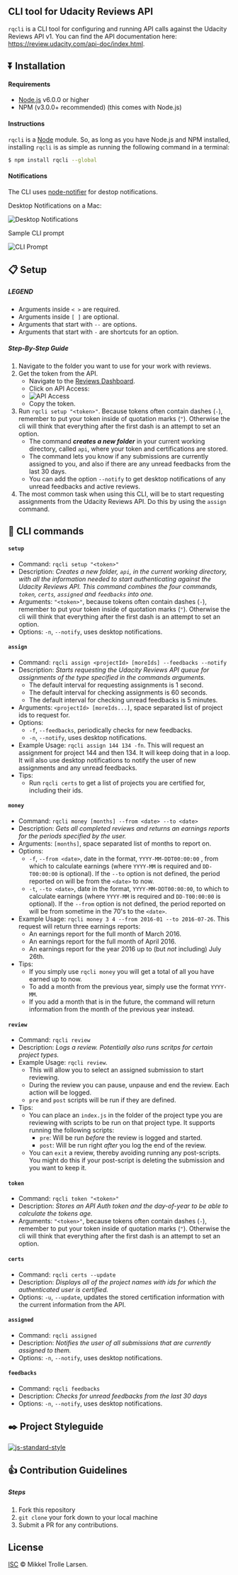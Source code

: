 ## CLI tool for Udacity Reviews API

`rqcli` is a CLI tool for configuring and running API calls against the Udacity Reviews API v1. You can find the API documentation here: https://review.udacity.com/api-doc/index.html.

## :arrow_double_down: Installation

#### Requirements
- [Node.js](https://nodejs.org/en/download/) v6.0.0 or higher
- NPM (v3.0.0+ recommended) (this comes with Node.js)

#### Instructions

`rqcli` is a [Node](https://nodejs.org/) module. So, as long as you have Node.js and NPM installed, installing `rqcli` is as simple as running the following command in a terminal:

```sh
$ npm install rqcli --global
```

#### Notifications

The CLI uses [node-notifier](https://www.npmjs.com/package/node-notifier) for destop notifications.

Desktop Notifications on a Mac:

![Desktop Notifications](README/ss_desktop_notification.png)

Sample CLI prompt

![CLI Prompt](README/ss_cli_prompt.png)

## :clipboard: Setup

##### LEGEND
- Arguments inside `< >` are required.
- Arguments inside `[ ]` are optional.
- Arguments that start with `--` are options.
- Arguments that start with `-` are shortcuts for an option.

##### Step-By-Step Guide
1. Navigate to the folder you want to use for your work with reviews.
1. Get the token from the API.
    - Navigate to the [Reviews Dashboard](https://review.udacity.com/#!/submissions/dashboard).
    - Click on API Access:
    - ![API Access](README/ss_api_access.png)
    - Copy the token.
1. Run `rqcli setup "<token>"`. Because tokens often contain dashes (`-`), remember to put your token inside of quotation marks (`"`). Otherwise the cli will think that everything after the first dash is an attempt to set an option.
    - The command **_creates a new folder_** in your current working directory, called `api`, where your token and certifications are stored.
    - The command lets you know if any submissions are currently assigned to you, and also if there are any unread feedbacks from the last 30 days.
    - You can add the option `--notify` to get desktop notifications of any unread feedbacks and active reviews.
1. The most common task when using this CLI, will be to start requesting assignments from the Udacity Reviews API. Do this by using the `assign` command.

## :nut_and_bolt: CLI commands

#### `setup`
- Command: `rqcli setup "<token>"`
- Description: _Creates a new folder, `api`, in the current working directory, with all the information needed to start authenticating against the Udacity Reviews API. This command combines the four commands, `token`, `certs`, `assigned` and `feedbacks` into one._
- Arguments: `"<token>"`, because tokens often contain dashes (`-`), remember to put your token inside of quotation marks (`"`). Otherwise the cli will think that everything after the first dash is an attempt to set an option.
- Options: `-n`, `--notify`, uses desktop notifications.

#### `assign`
- Command: `rqcli assign <projectId> [moreIds] --feedbacks --notify`
- Description: _Starts requesting the Udacity Reviews API queue for assignments of the type specified in the commands arguments._
    - The default interval for requesting assignments is 1 second.
    - The default interval for checking assignments is 60 seconds.
    - The default interval for checking unread feedbacks is 5 minutes.
- Arguments: `<projectId> [moreIds...]`, space separated list of project ids to request for.
- Options:
    - `-f`, `--feedbacks`, periodically checks for new feedbacks.
    - `-n`, `--notify`, uses desktop notifications.
- Example Usage: `rqcli assign 144 134 -fn`. This will request an assignment for project 144 and then 134. It will keep doing that in a loop. It will also use desktop notifications to notify the user of new assignments and any unread feedbacks.
- Tips:
    + Run `rqcli certs` to get a list of projects you are certified for, including their ids.

#### `money`
- Command: `rqcli money [months] --from <date> --to <date>`
- Description: _Gets all completed reviews and returns an earnings reports for the periods specified by the user._
- Arguments: `[months]`, space separated list of months to report on.
- Options:
    - `-f`, `--from <date>`, date in the format, `YYYY-MM-DDT00:00:00` , from which to calculate earnings (where `YYYY-MM` is required and `DD-T00:00:00` is optional). If the `--to` option is not defined, the period reported on will be from the `<date>` to now.
    - `-t`, `--to <date>`, date in the format, `YYYY-MM-DDT00:00:00`, to which to calculate earnings (where `YYYY-MM` is required and `DD-T00:00:00` is optional). If the `--from` option is not defined, the period reported on will be from sometime in the 70's to the `<date>`.
- Example Usage: `rqcli money 3 4 --from 2016-01 --to 2016-07-26`. This request will return three earnings reports:
    - An earnings report for the full month of March 2016.
    - An earnings report for the full month of April 2016.
    - An earnings report for the year 2016 up to (but _not_ including) July 26th.
- Tips:
    - If you simply use `rqcli money` you will get a total of all you have earned up to now.
    - To add a month from the previous year, simply use the format `YYYY-MM`.
    - If you add a month that is in the future, the command will return information from the month of the previous year instead.

#### `review`
- Command: `rqcli review`
- Description: _Logs a review. Potentially also runs scritps for certain project types._
- Example Usage: `rqcli review`.
    + This will allow you to select an assigned submission to start reviewing.
    + During the review you can pause, unpause and end the review. Each action will be logged.
    + `pre` and `post` scripts will be run if they are defined.
- Tips:
    + You can place an `index.js` in the folder of the project type you are reviewing with scripts to be run on that project type. It supports running the following scripts:
        * `pre`: Will be run _before_ the review is logged and started.
        * `post`: Will be run right _after_ you log the end of the review.
    + You can `exit` a review, thereby avoiding running any post-scripts. You might do this if your post-script is deleting the submission and you want to keep it.

#### `token`
- Command: `rqcli token "<token>"`
- Description: _Stores an API Auth token and the day-of-year to be able to calculate the tokens age._
- Arguments: `"<token>"`, because tokens often contain dashes (`-`), remember to put your token inside of quotation marks (`"`). Otherwise the cli will think that everything after the first dash is an attempt to set an option.

#### `certs`
- Command: `rqcli certs --update`
- Description: _Displays all of the project names with ids for which the authenticated user is certified._
- Options: `-u`, `--update`, updates the stored certification information with the current information from the API.

#### `assigned`
- Command: `rqcli assigned`
- Description: _Notifies the user of all submissions that are currently assigned to them._
- Options: `-n`, `--notify`, uses desktop notifications.

#### `feedbacks`
- Command: `rqcli feedbacks`
- Description: _Checks for unread feedbacks from the last 30 days_
- Options: `-n`, `--notify`, uses desktop notifications.

## :black_nib: Project Styleguide

[![js-standard-style](https://cdn.rawgit.com/feross/standard/master/badge.svg)](https://github.com/feross/standard)

## :+1: Contribution Guidelines

##### Steps

1. Fork this repository
2. `git clone` your fork down to your local machine
3. Submit a PR for any contributions.

## License

[ISC](LICENSE) © Mikkel Trolle Larsen.
